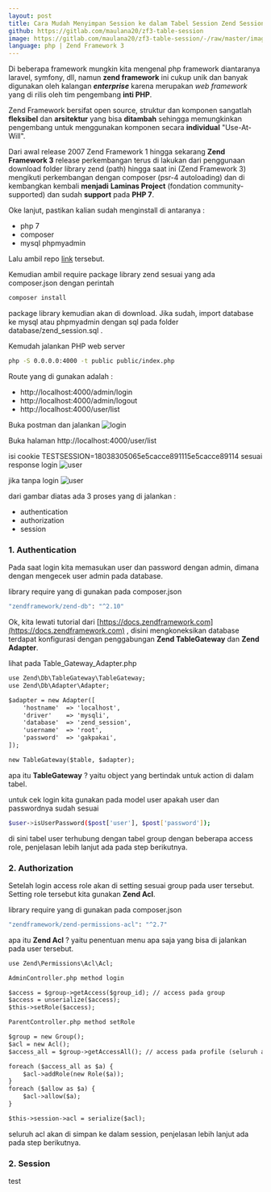 ```yaml
---
layout: post
title: Cara Mudah Menyimpan Session ke dalam Tabel Session Zend Session
github: https://gitlab.com/maulana20/zf3-table-session
image: https://gitlab.com/maulana20/zf3-table-session/-/raw/master/image/login.PNG
language: php | Zend Framework 3
---
```

Di beberapa framework mungkin kita mengenal php framework diantaranya laravel, symfony, dll, namun <b>zend framework</b> ini cukup unik dan banyak digunakan oleh kalangan <b><i>enterprise</i></b> karena merupakan <i>web framework</i> yang di rilis oleh tim pengembang <b>inti PHP</b>.

Zend Framework bersifat open source, struktur dan komponen sangatlah <b>fleksibel</b> dan <b>arsitektur</b> yang bisa <b>ditambah</b> sehingga memungkinkan pengembang untuk menggunakan komponen secara <b>individual</b> "Use-At-Will".

Dari awal release 2007 Zend Framework 1 hingga sekarang <b>Zend Framework 3</b> release perkembangan terus di lakukan dari penggunaan download folder library zend (path) hingga saat ini (Zend Framework 3) mengikuti perkembangan dengan composer (psr-4 autoloading) dan di kembangkan kembali <b>menjadi</b> <b>Laminas Project</b> (fondation community-supported) dan sudah <b>support</b> pada <b>PHP 7</b>.

Oke lanjut, pastikan kalian sudah menginstall di antaranya :
- php 7
- composer
- mysql phpmyadmin

Lalu ambil repo [link](https://gitlab.com/maulana20/zf3-table-session) tersebut.

Kemudian ambil require package library zend sesuai yang ada composer.json dengan perintah
```bash
composer install
```
package library kemudian akan di download. Jika sudah, import database ke mysql atau phpmyadmin dengan sql pada folder database/zend_session.sql .

Kemudah jalankan PHP web server
```bash
php -S 0.0.0.0:4000 -t public public/index.php
```

Route yang di gunakan adalah :
- http://localhost:4000/admin/login
- http://localhost:4000/admin/logout
- http://localhost:4000/user/list

Buka postman dan jalankan
![login](https://gitlab.com/maulana20/zf3-table-session/-/raw/master/image/login.PNG)

Buka halaman http://localhost:4000/user/list

isi cookie TESTSESSION=18038305065e5cacce891115e5cacce89114 sesuai response login
![user](https://gitlab.com/maulana20/zf3-table-session/-/raw/master/image/user.PNG)

jika tanpa login
![user](https://gitlab.com/maulana20/zf3-table-session/-/raw/master/image/nouser.PNG)

dari gambar diatas ada 3 proses yang di jalankan :
- authentication
- authorization
- session

### 1. Authentication
Pada saat login kita memasukan user dan password dengan admin, dimana dengan mengecek user admin pada database.

library require yang di gunakan pada composer.json
```bash
"zendframework/zend-db": "^2.10"
```

Ok, kita lewati tutorial dari [https://docs.zendframework.com](https://docs.zendframework.com) , disini mengkoneksikan database terdapat konfigurasi dengan penggabungan <b>Zend TableGateway</b> dan <b>Zend Adapter</b>.

lihat pada Table_Gateway_Adapter.php
```html
use Zend\Db\TableGateway\TableGateway;
use Zend\Db\Adapter\Adapter;

$adapter = new Adapter([
	'hostname'	=> 'localhost',
	'driver'	=> 'mysqli',
	'database'	=> 'zend_session',
	'username'	=> 'root',
	'password'	=> 'gakpakai',
]);

new TableGateway($table, $adapter);
```
apa itu <b>TableGateway</b> ? yaitu object yang bertindak untuk action di dalam tabel.

untuk cek login kita gunakan pada model user apakah user dan passwordnya sudah sesuai 
```bash
$user->isUserPassword($post['user'], $post['password']);
```
di sini tabel user terhubung dengan tabel group dengan beberapa access role, penjelasan lebih lanjut ada pada step berikutnya.

### 2. Authorization
Setelah login access role akan di setting sesuai group pada user tersebut. Setting role tersebut kita gunakan <b>Zend Acl</b>.

library require yang di gunakan pada composer.json
```bash
"zendframework/zend-permissions-acl": "^2.7"
```
apa itu <b>Zend Acl</b> ? yaitu penentuan menu apa saja yang bisa di jalankan pada user tersebut.

```html
use Zend\Permissions\Acl\Acl;

AdminController.php method login

$access = $group->getAccess($group_id); // access pada group
$access = unserialize($access);
$this->setRole($access);

ParentController.php method setRole

$group = new Group();
$acl = new Acl();
$access_all = $group->getAccessAll(); // access pada profile (seluruh access)

foreach ($access_all as $a) {
	$acl->addRole(new Role($a));
}
foreach ($allow as $a) {
	$acl->allow($a);
}

$this->session->acl = serialize($acl);
```
seluruh acl akan di simpan ke dalam session, penjelasan lebih lanjut ada pada step berikutnya.
### 2. Session
test
